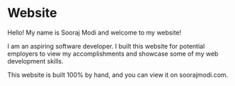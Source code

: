# Website

Hello! My name is Sooraj Modi and welcome to my website!

I am an aspiring software developer. I built this website for potential employers
to view my accomplishments and showcase some of my web development skills.

This website is built 100% by hand, and you can view it on soorajmodi.com.

